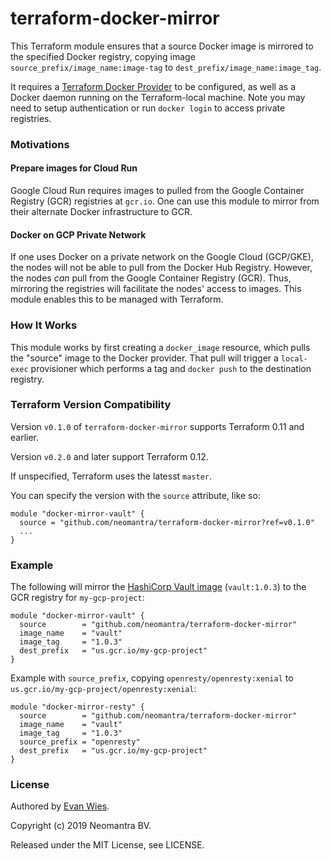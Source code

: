 
# terraform-docker-mirror

This Terraform module ensures that a source Docker image is mirrored to the specified Docker registry,
copying image `source_prefix/image_name:image-tag` to `dest_prefix/image_name:image_tag`.

It requires a [Terraform Docker Provider](https://www.terraform.io/docs/providers/docker/index.html) to be configured, as well as a Docker daemon running on the Terraform-local machine.  Note you may need to setup  authentication or run `docker login` to access private registries.

### Motivations

#### Prepare images for Cloud Run

Google Cloud Run requires images to pulled from the Google Container Registry (GCR) registries at `gcr.io`.  One can use this module to mirror from their alternate Docker infrastructure to GCR.

#### Docker on GCP Private Network

If one uses Docker on a private network on the Google Cloud (GCP/GKE), the nodes will not be able to pull from the Docker Hub Registry.  However, the nodes *can* pull from the Google Container Registry (GCR).  Thus, mirroring the registries will facilitate the nodes' access to images.  This module enables this to be managed with Terraform.

### How It Works

This module works by first creating a `docker_image` resource, which pulls the "source" image to the Docker provider.  That pull will trigger a `local-exec` provisioner which performs a tag and `docker push` to the destination registry.

### Terraform Version Compatibility

Version `v0.1.0` of `terraform-docker-mirror` supports Terraform 0.11 and earlier.

Version `v0.2.0` and later support Terraform 0.12.

If unspecified, Terraform uses the latesst `master`.

You can specify the version with the `source` attribute, like so:

```
module "docker-mirror-vault" {
  source = "github.com/neomantra/terraform-docker-mirror?ref=v0.1.0"
  ...
}
```

### Example

The following will mirror the [HashiCorp Vault image](https://hub.docker.com/_/vault) (`vault:1.0.3`) to the GCR registry for `my-gcp-project`:

```
module "docker-mirror-vault" {
  source        = "github.com/neomantra/terraform-docker-mirror"
  image_name    = "vault"
  image_tag     = "1.0.3"
  dest_prefix   = "us.gcr.io/my-gcp-project"
}
```

Example with `source_prefix`, copying `openresty/openresty:xenial` to `us.gcr.io/my-gcp-project/openresty:xenial`:
```
module "docker-mirror-resty" {
  source        = "github.com/neomantra/terraform-docker-mirror"
  image_name    = "vault"
  image_tag     = "1.0.3"
  source_prefix = "openresty"
  dest_prefix   = "us.gcr.io/my-gcp-project"
}

```

### License

Authored by [Evan Wies](https://github.com/neomantra).

Copyright (c) 2019 Neomantra BV.

Released under the MIT License, see LICENSE.
